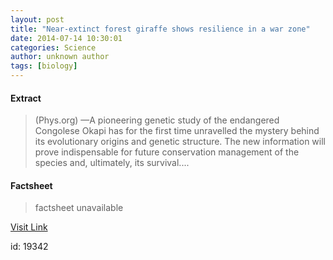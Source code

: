 ```yaml
---
layout: post
title: "Near-extinct forest giraffe shows resilience in a war zone"
date: 2014-07-14 10:30:01
categories: Science
author: unknown author
tags: [biology]
---
```



#### Extract
>(Phys.org) —A pioneering genetic study of the endangered Congolese Okapi has for the first time unravelled the mystery behind its evolutionary origins and genetic structure. The new information will prove indispensable for future conservation management of the species and, ultimately, its survival....

#### Factsheet
>factsheet unavailable

[Visit Link](http://phys.org/news324537051.html)

id:   19342


